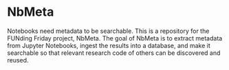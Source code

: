 # NbMeta
Notebooks need metadata to be searchable. This is a repository for the FUNding Friday project, NbMeta. The goal of NbMeta is to extract metadata from Jupyter Notebooks, ingest the results into a database, and make it searchable so that relevant research code of others can be discovered and reused. 
